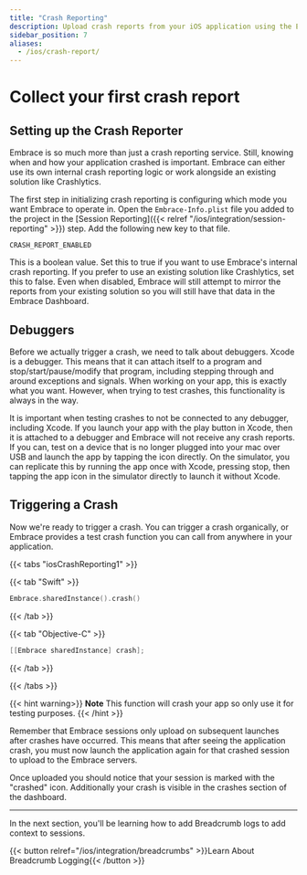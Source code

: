 ```yaml
---
title: "Crash Reporting"
description: Upload crash reports from your iOS application using the Embrace SDK
sidebar_position: 7
aliases:
  - /ios/crash-report/
---
```


# Collect your first crash report 

## Setting up the Crash Reporter

Embrace is so much more than just a crash reporting service.
Still, knowing when and how your application crashed is important.
Embrace can either use its own internal crash reporting logic or work alongside an existing solution like Crashlytics.

The first step in initializing crash reporting is configuring which mode you want Embrace to operate in.
Open the `Embrace-Info.plist` file you added to the project in the [Session Reporting]({{< relref "/ios/integration/session-reporting" >}}) step. Add the following new key to that file.

```
CRASH_REPORT_ENABLED
```

This is a boolean value.
Set this to true if you want to use Embrace's internal crash reporting.
If you prefer to use an existing solution like Crashlytics, set this to false.
Even when disabled, Embrace will still attempt to mirror the reports from your existing solution so you will still have that data in the Embrace Dashboard.

## Debuggers

Before we actually trigger a crash, we need to talk about debuggers.
Xcode is a debugger. This means that it can attach itself to a program and stop/start/pause/modify that program, including stepping through and around exceptions and signals.
When working on your app, this is exactly what you want. However, when trying to test crashes, this functionality is always in the way.

It is important when testing crashes to not be connected to any debugger, including Xcode.
If you launch your app with the play button in Xcode, then it is attached to a debugger and Embrace will not receive any crash reports.
If you can, test on a device that is no longer plugged into your mac over USB and launch the app by tapping the icon directly.
On the simulator, you can replicate this by running the app once with Xcode, pressing stop, then tapping the app icon in the simulator directly to launch it without Xcode.

## Triggering a Crash

Now we're ready to trigger a crash.
You can trigger a crash organically, or Embrace provides a test crash function you can call from anywhere in your application.

{{< tabs "iosCrashReporting1" >}}

{{< tab "Swift" >}}

```swift
Embrace.sharedInstance().crash()
```

{{< /tab >}}

{{< tab "Objective-C" >}}

```objective-c
[[Embrace sharedInstance] crash];
```

{{< /tab >}}

{{< /tabs >}}

{{< hint warning>}}
**Note** This function will crash your app so only use it for testing purposes.
{{< /hint >}}

Remember that Embrace sessions only upload on subsequent launches after crashes have occurred.
This means that after seeing the application crash, you must now launch the application again for that crashed session to upload to the Embrace servers.

Once uploaded you should notice that your session is marked with the "crashed" icon.
Additionally your crash is visible in the crashes section of the dashboard.

---

In the next section, you'll be learning how to add Breadcrumb logs to add
context to sessions. 

{{< button relref="/ios/integration/breadcrumbs" >}}Learn About Breadcrumb Logging{{< /button >}}
